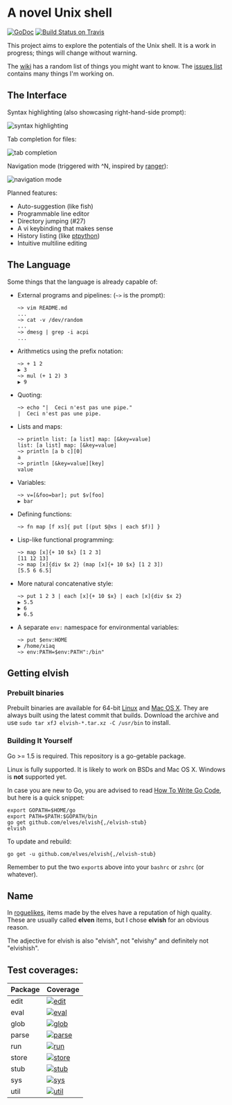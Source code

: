 # A novel Unix shell

[![GoDoc](http://godoc.org/github.com/elves/elvish?status.svg)](http://godoc.org/github.com/elves/elvish)
[![Build Status on Travis](https://travis-ci.org/elves/elvish.svg?branch=master)](https://travis-ci.org/elves/elvish)

This project aims to explore the potentials of the Unix shell. It is a work in
progress; things will change without warning.

The [wiki](https://github.com/elves/elvish/wiki) has a random list of things you might want to know. The [issues list](https://github.com/elves/elvish/issues) contains many things I'm working on.

## The Interface

Syntax highlighting (also showcasing right-hand-side prompt):

![syntax highlighting](https://raw.githubusercontent.com/elves/images/master/syntax.png)

Tab completion for files:

![tab completion](https://raw.githubusercontent.com/elves/images/master/completion.png)

Navigation mode (triggered with ^N, inspired by [ranger](http://ranger.nongnu.org/)):

![navigation mode](https://raw.githubusercontent.com/elves/images/master/navigation.png)


Planned features:

* Auto-suggestion (like fish)
* Programmable line editor
* Directory jumping (#27)
* A vi keybinding that makes sense
* History listing (like
  [ptpython](https://github.com/jonathanslenders/ptpython))
* Intuitive multiline editing

## The Language

Some things that the language is already capable of:

* External programs and pipelines: (`~>` is the prompt):
  ```
  ~> vim README.md
  ...
  ~> cat -v /dev/random
  ...
  ~> dmesg | grep -i acpi
  ...
  ```

* Arithmetics using the prefix notation:
  ```
  ~> + 1 2
  ▶ 3
  ~> mul (+ 1 2) 3
  ▶ 9
  ```

* Quoting:
  ```
  ~> echo "|  Ceci n'est pas une pipe."
  |  Ceci n'est pas une pipe.
  ```

* Lists and maps:
  ```
  ~> println list: [a list] map: [&key=value]
  list: [a list] map: [&key=value]
  ~> println [a b c][0]
  a
  ~> println [&key=value][key]
  value
  ```

* Variables:
  ```
  ~> v=[&foo=bar]; put $v[foo]
  ▶ bar
  ```

* Defining functions:
  ```
  ~> fn map [f xs]{ put [(put $@xs | each $f)] }
  ```

* Lisp-like functional programming:
  ```
  ~> map [x]{+ 10 $x} [1 2 3]
  [11 12 13]
  ~> map [x]{div $x 2} (map [x]{+ 10 $x} [1 2 3])
  [5.5 6 6.5]
  ```

* More natural concatenative style:
  ```
  ~> put 1 2 3 | each [x]{+ 10 $x} | each [x]{div $x 2}
  ▶ 5.5
  ▶ 6
  ▶ 6.5
  ```

* A separate `env:` namespace for environmental variables:
  ```
  ~> put $env:HOME
  ▶ /home/xiaq
  ~> env:PATH=$env:PATH":/bin"
  ```


## Getting elvish

### Prebuilt binaries

Prebuilt binaries are available for 64-bit [Linux](https://dl.elvish.io/elvish-linux.tar.xz) and [Mac OS X](https://dl.elvish.io/elvish-osx.tar.xz). They are always built using the latest commit that builds. Download the archive and use `sudo tar xfJ elvish-*.tar.xz -C /usr/bin` to install.

### Building It Yourself

Go >= 1.5 is required. This repository is a go-getable package.

Linux is fully supported. It is likely to work on BSDs and Mac OS X. Windows is **not** supported yet.

In case you are new to Go, you are advised to read [How To Write Go Code](http://golang.org/doc/code.html), but here is a quick snippet:

```
export GOPATH=$HOME/go
export PATH=$PATH:$GOPATH/bin
go get github.com/elves/elvish{,/elvish-stub}
elvish
```

To update and rebuild:

```
go get -u github.com/elves/elvish{,/elvish-stub}
```

Remember to put the two `export`s above into your `bashrc` or `zshrc` (or whatever).

## Name

In [roguelikes](https://en.wikipedia.org/wiki/Roguelike), items made by the elves have a reputation of high quality.  These are usually called **elven** items, but I chose **elvish** for an obvious reason.

The adjective for elvish is also "elvish", not "elvishy" and definitely not "elvishish".

## Test coverages:

|Package|Coverage|
|-------|--------|
|edit|[![edit](https://gocover.io/_badge/github.com/elves/elvish/edit/)](https://gocover.io/github.com/elves/elvish/edit/)|
|eval|[![eval](https://gocover.io/_badge/github.com/elves/elvish/eval/)](https://gocover.io/github.com/elves/elvish/eval/)|
|glob|[![glob](https://gocover.io/_badge/github.com/elves/elvish/glob/)](https://gocover.io/github.com/elves/elvish/glob/)|
|parse|[![parse](https://gocover.io/_badge/github.com/elves/elvish/parse/)](https://gocover.io/github.com/elves/elvish/parse/)|
|run|[![run](https://gocover.io/_badge/github.com/elves/elvish/run/)](https://gocover.io/github.com/elves/elvish/run/)|
|store|[![store](https://gocover.io/_badge/github.com/elves/elvish/store/)](https://gocover.io/github.com/elves/elvish/store/)|
|stub|[![stub](https://gocover.io/_badge/github.com/elves/elvish/stub/)](https://gocover.io/github.com/elves/elvish/stub/)|
|sys|[![sys](https://gocover.io/_badge/github.com/elves/elvish/sys/)](https://gocover.io/github.com/elves/elvish/sys/)|
|util|[![util](https://gocover.io/_badge/github.com/elves/elvish/util/)](https://gocover.io/github.com/elves/elvish/util/)|
